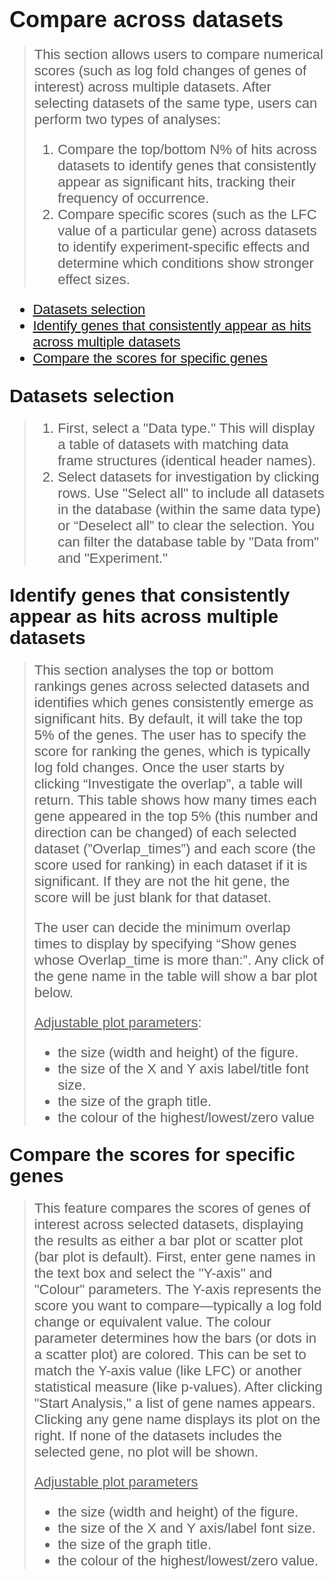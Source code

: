 
<span style="font-family: Helvetica, Arial, serif">

# <span style="font-family: Helvetica, Arial, serif; font-size: 36px;">Compare across datasets</span>

> <span style="font-size: 22px;"> 
>
> This section allows users to compare numerical scores (such as log fold changes of genes of interest) across multiple datasets. After selecting datasets of the same type, users can perform two types of analyses:
> 
> 1. Compare the top/bottom N% of hits across datasets to identify genes that consistently appear as significant hits, tracking their frequency of occurrence.
> 2. Compare specific scores (such as the LFC value of a particular gene) across datasets to identify experiment-specific effects and determine which conditions show stronger effect sizes.

<span style="font-size: 22px;"> 

- [ Datasets selection ](#datasets-selection)
- [ Identify genes that consistently appear as hits across multiple datasets ](#identify-genes-that-consistently-appear-as-hits-across-multiple-datasets)
- [ Compare the scores for specific genes ](#compare-the-scores-for-specific-genes)

</span>

## <span style="font-family: Helvetica, Arial, serif; font-size: 30px;">Datasets selection</span>

> <span style="font-size: 22px;"> 
> 
> 1. First, select a "Data type." This will display a table of datasets with matching data frame structures (identical header names).
> 2. Select datasets for investigation by clicking rows. Use "Select all" to include all datasets in the database (within the same data type) or “Deselect all” to clear the selection. You can filter the database table by "Data from" and "Experiment."

## <span style="font-family: Helvetica, Arial, serif; font-size: 30px;">Identify genes that consistently appear as hits across multiple datasets </span>

> <span style="font-size: 22px;"> 
> 
> This section analyses the top or bottom rankings genes across selected datasets and identifies which genes consistently emerge as significant hits. By default, it will take the top 5% of the genes. The user has to specify the score for ranking the genes, which is typically log fold changes. Once the user starts by clicking “Investigate the overlap”, a table will return. This table shows how many times each gene appeared in the top 5% (this number and direction can be changed) of each selected dataset (”Overlap_times”) and each score (the score used for ranking) in each dataset if it is significant. If they are not the hit gene, the score will be just blank for that dataset.
> 
> The user can decide the minimum overlap times to display by specifying “Show genes whose Overlap_time is more than:”. Any click of the gene name in the table will show a bar plot below.
> 
> <u>Adjustable plot parameters</u>:
> 
> - the size (width and height) of the figure.
> - the size of the X and Y axis label/title font size.
> - the size of the graph title.
> - the colour of the highest/lowest/zero value

## <span style="font-family: Helvetica, Arial, serif; font-size: 30px;">Compare the scores for specific genes</span>

> <span style="font-size: 22px;"> 
>
> This feature compares the scores of genes of interest across selected datasets, displaying the results as either a bar plot or scatter plot (bar plot is default). First, enter gene names in the text box and select the "Y-axis" and "Colour" parameters. The Y-axis represents the score you want to compare—typically a log fold change or equivalent value. The colour parameter determines how the bars (or dots in a scatter plot) are colored. This can be set to match the Y-axis value (like LFC) or another statistical measure (like p-values). After clicking "Start Analysis," a list of gene names appears. Clicking any gene name displays its plot on the right. If none of the datasets includes the selected gene, no plot will be shown.
>
> <u>Adjustable plot parameters</u>
>
> - the size (width and height) of the figure.
> - the size of the X and Y axis/label font size.
> - the size of the graph title.
> - the colour of the highest/lowest/zero value.



</span>